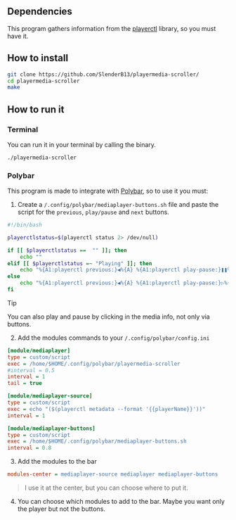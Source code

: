 ## Dependencies
This program gathers information from the [playerctl](https://github.com/altdesktop/playerctl) library, so you must have it.

## How to install

```bash
git clone https://github.com/SlenderB13/playermedia-scroller/
cd playermedia-scroller
make
```

## How to run it

### Terminal

You can run it in your terminal by calling the binary.
```bash
./playermedia-scroller
```

### Polybar

This program is made to integrate with [Polybar](https://github.com/polybar/polybar), so to use it you must:

1. Create a `/.config/polybar/mediaplayer-buttons.sh` file and paste the script for the `previous`, `play/pause` and `next` buttons.

```bash
#!/bin/bash

playerctlstatus=$(playerctl status 2> /dev/null)

if [[ $playerctlstatus ==  "" ]]; then
    echo ""
elif [[ $playerctlstatus =~ "Playing" ]]; then
	echo "%{A1:playerctl previous:}◀%{A} %{A1:playerctl play-pause:}❚❚%{A} %{A1:playerctl next:}▶%{A}"
else
	echo "%{A1:playerctl previous:}◀%{A} %{A1:playerctl play-pause:}▷%{A} %{A1:playerctl next:}▶%{A}"
fi
```
> [!TIP]
> You can also play and pause by clicking in the media info, not only via buttons.

2. Add the modules commands to your `/.config/polybar/config.ini`

```ini
[module/mediaplayer]
type = custom/script
exec = /home/$HOME/.config/polybar/playermedia-scroller
#interval = 0.5
interval = 1
tail = true

[module/mediaplayer-source]
type = custom/script
exec = echo "($(playerctl metadata --format '{{playerName}}'))"
interval = 1

[module/mediaplayer-buttons]
type = custom/script
exec = /home/$HOME/.config/polybar/mediaplayer-buttons.sh
interval = 0.8
```

3. Add the modules to the bar

```ini
modules-center = mediaplayer-source mediaplayer mediaplayer-buttons
```
> I use it at the center, but you can choose where to put it.

4. You can choose which modules to add to the bar. Maybe you want only the player but not the buttons.
